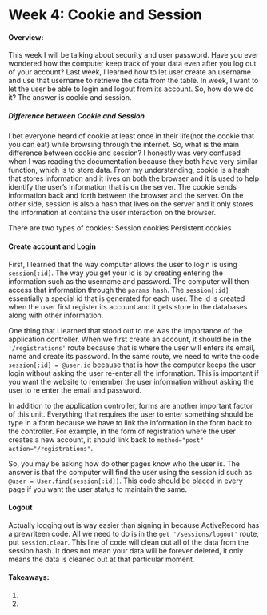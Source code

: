 # Week 4: Cookie and Session

#### Overview:

This week I will be talking about security and user password. Have you ever wondered how the computer keep track of your data even after you log out of your account? Last week, I learned how to let user create an username and use that username to retrieve the data from the table. In week, I want to let the user be able to login and logout from its account. So, how do we do it? The answer is cookie and session. 

##### Difference between Cookie and Session

I bet everyone heard of cookie at least once in their life(not the cookie that you can eat) while browsing through the internet. So, what is the main difference between cookie and session? I honestly was very confused when I was reading the documentation because they both have very similar function, which is to store data. From my understanding, cookie is a hash that stores information and it lives on both the browser and it is used to help identify the user’s information that is on the server. The cookie sends information back and forth between the browser and the server. On the other side, session is also a hash that lives on the server and it only stores the information at contains the user interaction on the browser. 

There are two types of cookies:
Session cookies
Persistent cookies

#### Create account and Login

First, I learned that the way computer allows the user to login is using `session[:id]`. The way you get your id is by creating entering the information such as the username and password. The computer will then access that information through the `params hash`. The `session[:id]` essentially a special id that is generated for each user. The id is created when the user first register its account and it gets store in the databases along with other information.

One thing that I learned that stood out to me was the importance of the application controller. When we first create an account, it should be in the `'/registrations'` route because that is where the user will enters its email, name and create its password. In the same route, we need to write the code `session[:id] = @user.id` because that is how the computer keeps the user login without asking the user re-enter all the information. This is important if you want the website to remember the user information without asking the user to re enter the email and password. 

In addition to the application controller, forms are another important factor of this unit. Everything that requires the user to enter something should be type in a form because we have to link the information in the form back to the controller. For example, in the form of registration where the user creates a new account, it should link back to `method="post" action="/registrations"`. 

So, you may be asking how do other pages know who the user is. The answer is that the computer will find the user using the session id such as ` @user = User.find(session[:id])`. This code should be placed in every page if you want the user status to maintain the same. 

#### Logout

Actually logging out is way easier than signing in because ActiveRecord has a prewriteen code. All we need to do is in the `get '/sessions/logout'` route, put `session.clear`. This line of code will clean out all of the data from the session hash. It does not mean your data will be forever deleted, it only means the data is cleaned out at that particular moment.


#### Takeaways:
1.
2.
